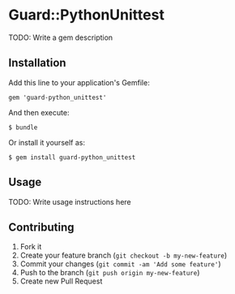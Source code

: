 # Guard::PythonUnittest

TODO: Write a gem description

## Installation

Add this line to your application's Gemfile:

    gem 'guard-python_unittest'

And then execute:

    $ bundle

Or install it yourself as:

    $ gem install guard-python_unittest

## Usage

TODO: Write usage instructions here

## Contributing

1. Fork it
2. Create your feature branch (`git checkout -b my-new-feature`)
3. Commit your changes (`git commit -am 'Add some feature'`)
4. Push to the branch (`git push origin my-new-feature`)
5. Create new Pull Request
